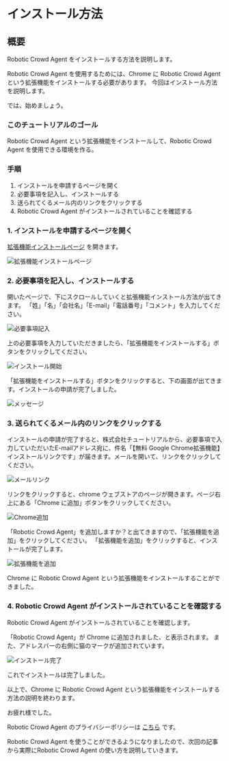 # インストール方法

## 概要

Robotic Crowd Agent をインストールする方法を説明します。

Robotic Crowd Agent を使用するためには、Chrome に Robotic Crowd Agent という拡張機能をインストールする必要があります。 今回はインストール方法を説明します。

では、始めましょう。

### このチュートリアルのゴール

Robotic Crowd Agent という拡張機能をインストールして、Robotic Crowd Agent を使用できる環境を作る。

### 手順

1. インストールを申請するページを開く
2. 必要事項を記入し、インストールする
3. 送られてくるメール内のリンクをクリックする
4. Robotic Crowd Agent がインストールされていることを確認する

### 1. インストールを申請するページを開く

[拡張機能インストールページ](https://tutorial.co.jp/news/release/2019/06/rc_agent/#install) を開きます。

![&#x62E1;&#x5F35;&#x6A5F;&#x80FD;&#x30A4;&#x30F3;&#x30B9;&#x30C8;&#x30FC;&#x30EB;&#x30DA;&#x30FC;&#x30B8;](../.gitbook/assets/install1.png)

### 2. 必要事項を記入し、インストールする

開いたページで、下にスクロールしていくと拡張機能インストール方法が出てきます。 「姓」「名」「会社名」「E-mail」「電話番号」「コメント」を入力してください。

![&#x5FC5;&#x8981;&#x4E8B;&#x9805;&#x8A18;&#x5165;](../.gitbook/assets/install2.png)

上の必要事項を入力していただきましたら、「拡張機能をインストールする」ボタンをクリックしてください。

![&#x30A4;&#x30F3;&#x30B9;&#x30C8;&#x30FC;&#x30EB;&#x958B;&#x59CB;](../.gitbook/assets/install3.png)

「拡張機能をインストールする」ボタンをクリックすると、下の画面が出てきます。インストールの申請が完了しました。

![&#x30E1;&#x30C3;&#x30BB;&#x30FC;&#x30B8;](../.gitbook/assets/install4.png)

### 3. 送られてくるメール内のリンクをクリックする

インストールの申請が完了すると、株式会社チュートリアルから、必要事項で入力していただいたE-mailアドレス宛に、件名「【無料 Google Chrome拡張機能】インストールリンクです」が届きます。メールを開いて、リンクをクリックしてください。

![&#x30E1;&#x30FC;&#x30EB;&#x30EA;&#x30F3;&#x30AF;](../.gitbook/assets/install5.png)

リンクをクリックすると、chrome ウェブストアのページが開きます。ページ右上にある「Chrome に追加」ボタンをクリックしてください。

![Chrome&#x8FFD;&#x52A0;](../.gitbook/assets/install6.png)

「Robotic Crowd Agent」を追加しますか？と出てきますので、「拡張機能を追加」をクリックしてください。 「拡張機能を追加」をクリックすると、インストールが完了します。

![&#x62E1;&#x5F35;&#x6A5F;&#x80FD;&#x3092;&#x8FFD;&#x52A0;](../.gitbook/assets/install7.png)

Chrome に Robotic Crowd Agent という拡張機能をインストールすることができました。

### 4. Robotic Crowd Agent がインストールされていることを確認する

Robotic Crowd Agent がインストールされていることを確認します。

「Robotic Crowd Agent」が Chrome に追加されました、と表示されます。 また、アドレスバーの右側に猫のマークが追加されています。

![&#x30A4;&#x30F3;&#x30B9;&#x30C8;&#x30FC;&#x30EB;&#x5B8C;&#x4E86;](../.gitbook/assets/install8.png)

これでインストールは完了しました。

以上で、Chrome に Robotic Crowd Agent という拡張機能をインストールする方法の説明を終わります。

お疲れ様でした。

Robotic Crowd Agent のプライバシーポリシーは [こちら](https://roboticcrowd.com/privacy-policy/) です。

Robotic Crowd Agent を使うことができるようになりましたので、次回の記事から実際にRobotic Crowd Agent の使い方を説明していきます。

